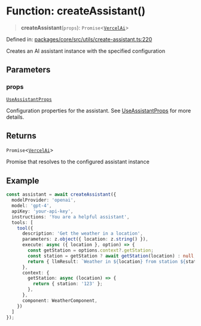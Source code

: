 # Function: createAssistant()

> **createAssistant**(`props`): `Promise`\<[`VercelAi`](../classes/VercelAi.md)\>

Defined in: [packages/core/src/utils/create-assistant.ts:220](https://github.com/GeoDaCenter/openassistant/blob/a9f2271d1019f6c25c10dd4b3bdb64fcf16999b2/packages/core/src/utils/create-assistant.ts#L220)

Creates an AI assistant instance with the specified configuration

## Parameters

### props

[`UseAssistantProps`](../type-aliases/UseAssistantProps.md)

Configuration properties for the assistant. See [UseAssistantProps](../type-aliases/UseAssistantProps.md) for more details.

## Returns

`Promise`\<[`VercelAi`](../classes/VercelAi.md)\>

Promise that resolves to the configured assistant instance

## Example

```ts
const assistant = await createAssistant({
  modelProvider: 'openai',
  model: 'gpt-4',
  apiKey: 'your-api-key',
  instructions: 'You are a helpful assistant',
  tools: [
    tool({
      description: 'Get the weather in a location',
      parameters: z.object({ location: z.string() }),
      execute: async ({ location }, option) => {
        const getStation = options.context?.getStation;
        const station = getStation ? await getStation(location) : null;
        return { llmResult: `Weather in ${location} from station ${station}.` };
      },
      context: {
        getStation: async (location) => {
          return { station: '123' };
        },
      },
      component: WeatherComponent,
    })
  ]
});
